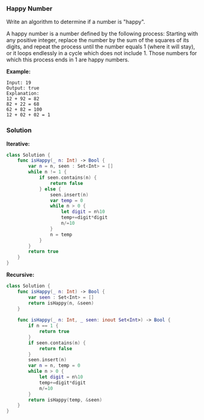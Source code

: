 
### Happy Number

Write an algorithm to determine if a number is "happy".

A happy number is a number defined by the following process: Starting with any positive integer, replace the number by the sum of the squares of its digits, and repeat the process until the number equals 1 (where it will stay), or it loops endlessly in a cycle which does not include 1. Those numbers for which this process ends in 1 are happy numbers.

__Example:__
```
Input: 19
Output: true
Explanation:
12 + 92 = 82
82 + 22 = 68
62 + 82 = 100
12 + 02 + 02 = 1
```

### Solution
__Iterative:__
```Swift
class Solution {
    func isHappy(_ n: Int) -> Bool {
        var n = n, seen : Set<Int> = []
        while n != 1 {
            if seen.contains(n) {
                return false
            } else {
                seen.insert(n)
                var temp = 0
                while n > 0 {
                    let digit = n%10
                    temp+=digit*digit
                    n/=10
                }
                n = temp
            }
        }
        return true
    }
}
```
__Recursive:__
```Swift
class Solution {
    func isHappy(_ n: Int) -> Bool {
        var seen : Set<Int> = []
        return isHappy(n, &seen)
    }
    
    func isHappy(_ n: Int, _ seen: inout Set<Int>) -> Bool {
        if n == 1 {
            return true
        }
        if seen.contains(n) {
            return false
        }
        seen.insert(n)
        var n = n, temp = 0
        while n > 0 {
            let digit = n%10
            temp+=digit*digit
            n/=10
        }
        return isHappy(temp, &seen)
    }
}
```